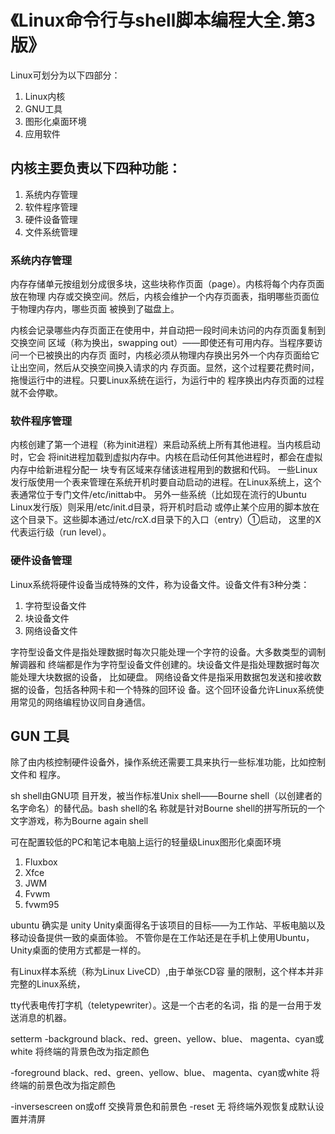 # 《Linux命令行与shell脚本编程大全.第3版》

Linux可划分为以下四部分：
1. Linux内核
1. GNU工具
1. 图形化桌面环境
1. 应用软件


## 内核主要负责以下四种功能：
1. 系统内存管理
1. 软件程序管理
1. 硬件设备管理
1. 文件系统管理

### 系统内存管理
内存存储单元按组划分成很多块，这些块称作页面（page）。内核将每个内存页面放在物理
内存或交换空间。然后，内核会维护一个内存页面表，指明哪些页面位于物理内存内，哪些页面
被换到了磁盘上。

内核会记录哪些内存页面正在使用中，并自动把一段时间未访问的内存页面复制到交换空间
区域（称为换出，swapping out）——即使还有可用内存。当程序要访问一个已被换出的内存页
面时，内核必须从物理内存换出另外一个内存页面给它让出空间，然后从交换空间换入请求的内
存页面。显然，这个过程要花费时间，拖慢运行中的进程。只要Linux系统在运行，为运行中的
程序换出内存页面的过程就不会停歇。

### 软件程序管理
内核创建了第一个进程（称为init进程）来启动系统上所有其他进程。当内核启动时，它会
将init进程加载到虚拟内存中。内核在启动任何其他进程时，都会在虚拟内存中给新进程分配一
块专有区域来存储该进程用到的数据和代码。
一些Linux发行版使用一个表来管理在系统开机时要自动启动的进程。在Linux系统上，这个
表通常位于专门文件/etc/inittab中。
另外一些系统（比如现在流行的Ubuntu Linux发行版）则采用/etc/init.d目录，将开机时启动
或停止某个应用的脚本放在这个目录下。这些脚本通过/etc/rcX.d目录下的入口（entry）①启动，
这里的X代表运行级（run level）。

### 硬件设备管理
Linux系统将硬件设备当成特殊的文件，称为设备文件。设备文件有3种分类：
1. 字符型设备文件
1. 块设备文件
1. 网络设备文件

字符型设备文件是指处理数据时每次只能处理一个字符的设备。大多数类型的调制解调器和
终端都是作为字符型设备文件创建的。块设备文件是指处理数据时每次能处理大块数据的设备，
比如硬盘。
网络设备文件是指采用数据包发送和接收数据的设备，包括各种网卡和一个特殊的回环设
备。这个回环设备允许Linux系统使用常见的网络编程协议同自身通信。

## GUN 工具
除了由内核控制硬件设备外，操作系统还需要工具来执行一些标准功能，比如控制文件和
程序。


sh shell由GNU项
目开发，被当作标准Unix shell——Bourne shell（以创建者的名字命名）的替代品。bash shell的名
称就是针对Bourne shell的拼写所玩的一个文字游戏，称为Bourne again shell

可在配置较低的PC和笔记本电脑上运行的轻量级Linux图形化桌面环境
1. Fluxbox
1. Xfce
1. JWM
1. Fvwm
1. fvwm95

ubuntu 确实是 unity
Unity桌面得名于该项目的目标——为工作站、平板电脑以及移动设备提供一致的桌面体验。
不管你是在工作站还是在手机上使用Ubuntu，Unity桌面的使用方式都是一样的。


有Linux样本系统（称为Linux LiveCD）,由于单张CD容
量的限制，这个样本并非完整的Linux系统，


tty代表电传打字机（teletypewriter）。这是一个古老的名词，指
的是一台用于发送消息的机器。

setterm
-background black、red、green、yellow、blue、
magenta、cyan或white
将终端的背景色改为指定颜色

-foreground black、red、green、yellow、blue、
magenta、cyan或white
将终端的前景色改为指定颜色

-inversescreen on或off 交换背景色和前景色
-reset 无 将终端外观恢复成默认设置并清屏
